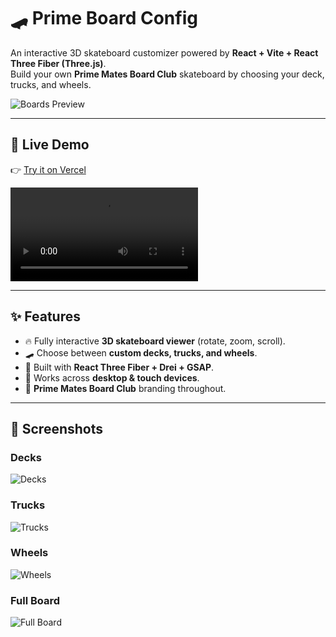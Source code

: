 # 🛹 Prime Board Config  

An interactive 3D skateboard customizer powered by **React + Vite + React Three Fiber (Three.js)**.  
Build your own **Prime Mates Board Club** skateboard by choosing your deck, trucks, and wheels.  

![Boards Preview](./public/brand/screenshots/Prime%20Board%20Config%20boards.png)

---

## 🚀 Live Demo  
👉 [Try it on Vercel](https://prime-board-config.vercel.app)

![Demo Video](./public/brand/screenshots/Prime%20Board%20Config.mov)

---

## ✨ Features  
- 🔥 Fully interactive **3D skateboard viewer** (rotate, zoom, scroll).  
- 🛹 Choose between **custom decks, trucks, and wheels**.  
- 🎨 Built with **React Three Fiber + Drei + GSAP**.  
- 📱 Works across **desktop & touch devices**.  
- 💛 **Prime Mates Board Club** branding throughout.  

---

## 📸 Screenshots

### Decks
![Decks](./assets/boards.png)

### Trucks
![Trucks](./assets/trucks.png)

### Wheels
![Wheels](./assets/wheels.png)

### Full Board
![Full Board](./assets/full-board.png)


